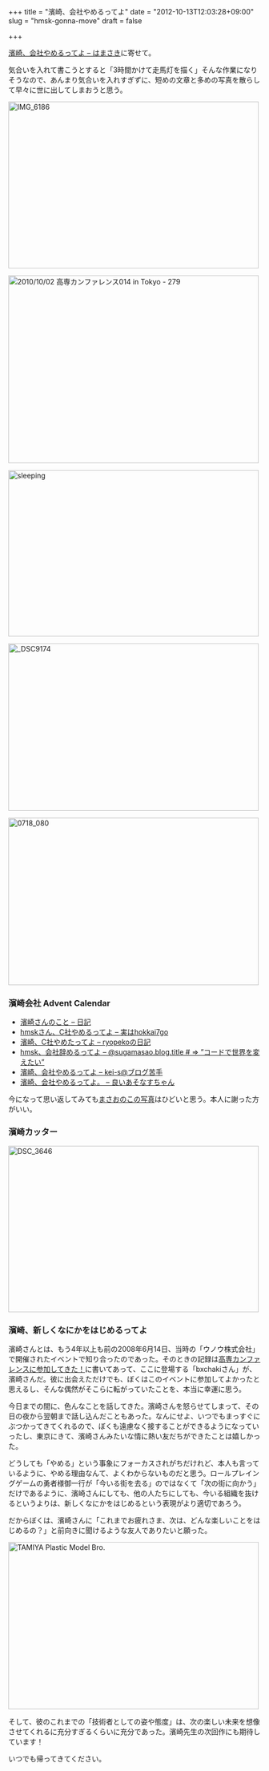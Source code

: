 +++
title = "濱崎、会社やめるってよ"
date = "2012-10-13T12:03:28+09:00"
slug = "hmsk-gonna-move"
draft = false

+++

<p><a href="http://hmsk.hatenablog.com/entry/2012/10/06/040206" title="濱崎、会社やめるってよ - はまさき">濱崎、会社やめるってよ &#8211; はまさき</a>に寄せて。</p>
<p>気合いを入れて書こうとすると「3時間かけて走馬灯を描く」そんな作業になりそうなので、あんまり気合いを入れすぎずに、短めの文章と多めの写真を散らして早々に世に出してしまおうと思う。</p>
<p><a href="http://www.flickr.com/photos/earth2001y/3545348093/" title="IMG_6186 by earth2001y, on Flickr"><img src="http://farm3.staticflickr.com/2477/3545348093_bf767e6051.jpg" width="500" height="333" alt="IMG_6186"></a></p>
<p><a href="http://www.flickr.com/photos/magurojp/5051158750/" title="2010/10/02 高専カンファレンス014 in Tokyo - 279 by magurojp, on Flickr"><img src="http://farm5.staticflickr.com/4086/5051158750_3a6e70f70c.jpg" width="500" height="375" alt="2010/10/02 高専カンファレンス014 in Tokyo - 279"></a></p>
<p><a href="http://www.flickr.com/photos/mirakui/5993178930/" title="sleeping by mirakui, on Flickr"><img src="http://farm7.staticflickr.com/6016/5993178930_763b397fa0.jpg" width="500" height="332" alt="sleeping"></a></p>
<p><a href="http://www.flickr.com/photos/ko-tatsu/4583965318/" title="_DSC9174 by sa-shi, on Flickr"><img src="http://farm5.staticflickr.com/4056/4583965318_db181143e9.jpg" width="500" height="334" alt="_DSC9174"></a></p>
<p><a href="http://www.flickr.com/photos/zoamichi/5960269131/" title="0718_080 by ZoAmichi, on Flickr"><img src="http://farm7.staticflickr.com/6123/5960269131_984851e64d.jpg" width="500" height="334" alt="0718_080"></a></p>
<h3>濱崎会社 Advent Calendar</h3>
<ul>
<li><a href="http://%E6%97%A5%E8%A8%98.makimoto.org/post/33076988304" title="濱崎さんのこと - 日記">濱崎さんのこと &#8211; 日記</a></li>
<li><a href="http://d.hatena.ne.jp/lncr_ct9a/20121006" title="hmskさん、C社やめるってよ - 実はhokkai7go">hmskさん、C社やめるってよ &#8211; 実はhokkai7go</a></li>
<li><a href="http://d.hatena.ne.jp/ryopeko/20121006/1349478688" title="濱崎、C社やめたってよ - ryopekoの日記">濱崎、C社やめたってよ &#8211; ryopekoの日記</a></li>
<li><a href="http://d.hatena.ne.jp/seiunsky/20121008/1349666227" title="hmsk、会社辞めるってよ - @sugamasao.blog.title # =&amp;gt; ”コードで世界を変えたい”">hmsk、会社辞めるってよ &#8211; @sugamasao.blog.title # =&gt; ”コードで世界を変えたい”</a></li>
<li><a href="http://kei-s.hatenablog.com/entry/2012/10/14/212722" title="濱崎、会社やめるってよ - kei-s@ブログ苦手">濱崎、会社やめるってよ &#8211; kei-s@ブログ苦手</a></li>
<li><a href="http://asonas.hatenablog.com/entry/2012/10/17/003119" title="濱崎、会社やめるってよ。 - 良いあそなすちゃん">濱崎、会社やめるってよ。 &#8211; 良いあそなすちゃん</a></li>
</ul>
<p>今になって思い返してみても<a href="http://instagram.com/p/QKGGpSqpLG/" title="Photo by june29 • Instagram">まさおのこの写真</a>はひどいと思う。本人に謝った方がいい。</p>
<h3>濱崎カッター</h3>
<p><a href="http://www.flickr.com/photos/kawataso/5360350718/" title="DSC_3646 by kawataso, on Flickr"><img src="http://farm6.staticflickr.com/5046/5360350718_e36b3f61ec.jpg" width="500" height="332" alt="DSC_3646"></a></p>
<h3>濱崎、新しくなにかをはじめるってよ</h3>
<p>濱崎さんとは、もう4年以上も前の2008年6月14日、当時の「ウノウ株式会社」で開催されたイベントで知り合ったのであった。そのときの記録は<a href="http://june29.jp/2008/06/16/kosen-conf/" title="高専カンファレンスに参加してきた！ - 準二級.jp">高専カンファレンスに参加してきた！</a>に書いてあって、ここに登場する「bxchakiさん」が、濱崎さんだ。彼に出会えただけでも、ぼくはこのイベントに参加してよかったと思えるし、そんな偶然がそこらに転がっていたことを、本当に幸運に思う。</p>
<p>今日までの間に、色んなことを話してきた。濱崎さんを怒らせてしまって、その日の夜から翌朝まで話し込んだこともあった。なんにせよ、いつでもまっすぐにぶつかってきてくれるので、ぼくも遠慮なく接することができるようになっていったし、東京にきて、濱崎さんみたいな情に熱い友だちができたことは嬉しかった。</p>
<p>どうしても「やめる」という事象にフォーカスされがちだけれど、本人も言っているように、やめる理由なんて、よくわからないものだと思う。ロールプレイングゲームの勇者様御一行が「今いる街を去る」のではなくて「次の街に向かう」だけであるように、濱崎さんにしても、他の人たちにしても、今いる組織を抜けるというよりは、新しくなにかをはじめるという表現がより適切であろう。</p>
<p>だからぼくは、濱崎さんに「これまでお疲れさま、次は、どんな楽しいことをはじめるの？」と前向きに聞けるような友人でありたいと願った。</p>
<p><a href="http://www.flickr.com/photos/hmsk/5905423133/" title="TAMIYA Plastic Model Bro. by hamachang, on Flickr"><img src="http://farm7.staticflickr.com/6027/5905423133_c1694c128f.jpg" width="500" height="334" alt="TAMIYA Plastic Model Bro."></a></p>
<p>そして、彼のこれまでの「技術者としての姿や態度」は、次の楽しい未来を想像させてくれるに充分すぎるくらいに充分であった。濱崎先生の次回作にも期待しています！</p>
<p>いつでも帰ってきてください。</p>
